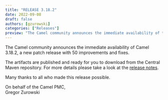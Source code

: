 ```yaml
---
title: "RELEASE 3.18.2"
date: 2022-09-08
draft: false
authors: [gzurowski]
categories: ["Releases"]
preview: "The Camel community announces the immediate availability of the new Camel 3.18.2 LTS release"
---
```



The Camel community announces the immediate availability of Camel 3.18.2, a new patch release with 50 improvements and fixes.

The artifacts are published and ready for you to download from the Central Maven repository. For more details please take a look at the [release notes](/releases/release-3.18.2/).

Many thanks to all who made this release possible.

On behalf of the Camel PMC,  
Gregor Zurowski
